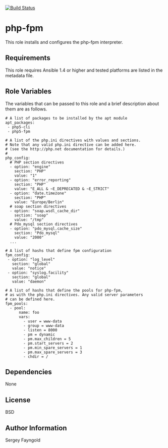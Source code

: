 [![Build Status](https://travis-ci.org/NBZ4live/ansible-php-fpm.png?branch=master)](https://travis-ci.org/NBZ4live/ansible-php-fpm)

php-fpm
========

This role installs and configures the php-fpm interpreter.

Requirements
------------

This role requires Ansible 1.4 or higher and tested platforms are listed in the metadata file.

Role Variables
--------------

The variables that can be passed to this role and a brief description about
them are as follows.

    # A list of packages to be installed by the apt module
    apt_packages:
     - php5-cli
     - php5-fpm
     
    # A list of the php.ini directives with values and sections.
    # Note that any valid php.ini directive can be added here.
    # (see the http://php.net documentation for details.)
    # 
    php_config:
      # PHP section directives
      - option: "engine"
        section: "PHP"
        value: "1"
      - option: "error_reporting"
        section: "PHP"
        value: "E_ALL & ~E_DEPRECATED & ~E_STRICT"
      - option: "date.timezone"
        section: "PHP"
        value: "Europe/Berlin"
      # soap section directives
      - option: "soap.wsdl_cache_dir"
        section: "soap"
        value: "/tmp"
      # Pdo_mysql section directives
      - option: "pdo_mysql.cache_size"
        section: "Pdo_mysql"
        value: "2000"
      ...

    # A list of hashs that define fpm configuration
    fpm_config:
     - option: "log_level"
       section: "global"
       value: "notice"
     - option: "syslog.facility"
       section: "global"
       value: "daemon"

    # A list of hashs that define the pools for php-fpm,
    # as with the php.ini directives. Any valid server parameters
    # can be defined here.
    fpm_pools:
      - pool:
          name: foo
          vars:
            - user = www-data
            - group = www-data
            - listen = 8000
            - pm = dynamic
            - pm.max_children = 5
            - pm.start_servers = 2
            - pm.min_spare_servers = 1
            - pm.max_spare_servers = 3
            - chdir = /

Dependencies
------------

None

License
-------

BSD

Author Information
------------------

Sergey Fayngold
